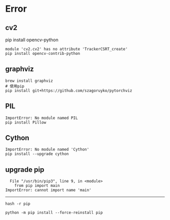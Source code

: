 # Error 

## cv2 
pip install opencv-python
```
module 'cv2.cv2' has no attribute 'TrackerCSRT_create'
pip install opencv-contrib-python 
``` 

## graphviz 
```
brew install graphviz
# 使用pip
pip install git+https://github.com/szagoruyko/pytorchviz

```

## PIL
```
ImportError: No module named PIL 
pip install Pillow
```

## Cython 
```
ImportError: No module named 'Cython' 
pip install --upgrade cython
```


## upgrade pip

```
  File "/usr/bin/pip3", line 9, in <module>
    from pip import main
ImportError: cannot import name 'main'
```

---

```
hash -r pip

python -m pip install --force-reinstall pip 
```